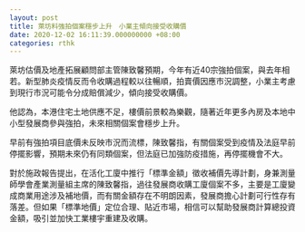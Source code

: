 ```yaml
---
layout: post
title: 萊坊料強拍個案穩步上升　小業主傾向接受收購價
date: 2020-12-02 16:11:39.000000000 +08:00
categories: rthk
---
```


萊坊估價及地產拓展顧問部主管陳致馨預期，今年有近40宗強拍個案，與去年相若。新型肺炎疫情反而令收購過程較以往暢順，拍賣價因應市況調整，小業主考慮到現行市況可能令分成賠償減少，傾向接受收購價。

他認為，本港住宅土地供應不足，樓價前景較為樂觀，隨著近年更多內房及本地中小型發展商參與強拍，未來相關個案會穩步上升。

早前有強拍項目底價未反映市況而流標，陳致馨指，有關個案受到疫情及法庭早前停擺影響，預期未來仍有同類個案，但法庭已加強防疫措施，再停擺機會不大。

對於施政報告提出，在活化工廈中推行「標準金額」徵收補價先導計劃，身兼測量師學會產業測量組主席的陳致馨指，過往發展商收購工廈個案不多，主要是工廈變成商業用途涉及補地價，而有關金額存在不明朗因素，發展商擔心計劃可行性存有落差。但如果「標準地價」定位合理、貼近市場，相信可以幫助發展商計算總投資金額，吸引並加快工業樓宇重建及收購。
